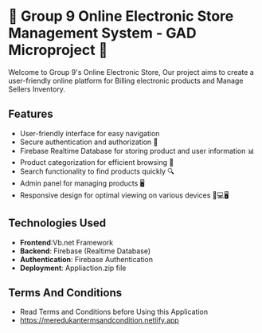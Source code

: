 # 🛒 Group 9 Online Electronic Store Management System - GAD Microproject 🚀

Welcome to Group 9's Online Electronic Store,  Our project aims to create a user-friendly online platform for Billing electronic products and Manage Sellers Inventory.

## Features

- User-friendly interface for easy navigation
- Secure authentication and authorization 🔐
- Firebase Realtime Database for storing product and user information 📊
- Product categorization for efficient browsing 📁
- Search functionality to find products quickly 🔍
- Admin panel for managing products 🖥️
- Responsive design for optimal viewing on various devices 📱💻🖥️

## Technologies Used

- **Frontend**:Vb.net Framework
- **Backend**: Firebase (Realtime Database)
- **Authentication**: Firebase Authentication
- **Deployment**: Appliaction.zip file

## Terms And Conditions
- Read Terms and Conditions before Using this Application
- https://meredukantermsandcondition.netlify.app
